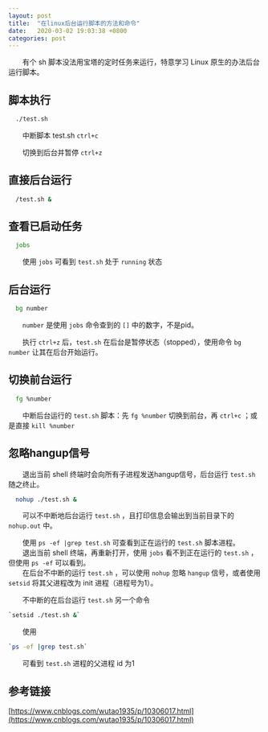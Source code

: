 ```yaml
---
layout: post
title:  "在linux后台运行脚本的方法和命令"
date:   2020-03-02 19:03:38 +0800
categories: post
---
```


　　有个 sh 脚本没法用宝塔的定时任务来运行，特意学习 Linux 原生的办法后台运行脚本。

## 脚本执行
```sh
  ./test.sh
```
　　中断脚本 test.sh `ctrl+c`

　　切换到后台并暂停 `ctrl+z`

## 直接后台运行
```sh
  /test.sh &
```

## 查看已启动任务
```sh
  jobs
```
　　使用 `jobs` 可看到 `test.sh` 处于 `running` 状态

## 后台运行
```sh
  bg number
```
　　`number` 是使用 `jobs` 命令查到的 `[]` 中的数字，不是pid。

　　执行 `ctrl+z` 后，`test.sh` 在后台是暂停状态（stopped），使用命令 `bg number` 让其在后台开始运行。

## 切换前台运行
```sh
  fg %number
```
　　中断后台运行的 `test.sh` 脚本：先 `fg %number` 切换到前台，再 `ctrl+c` ；或是直接 `kill %number`

## 忽略hangup信号
　　退出当前 shell 终端时会向所有子进程发送hangup信号，后台运行 `test.sh` 随之终止。
```sh
  nohup ./test.sh &
```
　　可以不中断地后台运行 `test.sh` ，且打印信息会输出到当前目录下的 `nohup.out` 中。

　　使用 `ps -ef |grep test.sh` 可查看到正在运行的 `test.sh` 脚本进程。<br>
　　退出当前 shell 终端，再重新打开，使用 `jobs` 看不到正在运行的 `test.sh` ，但使用 `ps -ef` 可以看到。<br>
　　在后台不中断的运行 `test.sh` ，可以使用 `nohup` 忽略 `hangup` 信号，或者使用 `setsid` 将其父进程改为 init 进程（进程号为1）。

　　不中断的在后台运行 `test.sh` 另一个命令
```sh
`setsid ./test.sh &`
```
　　使用
```sh
`ps -ef |grep test.sh`
```
　　可看到 `test.sh` 进程的父进程 id 为1

## 参考链接
[https://www.cnblogs.com/wutao1935/p/10306017.html](https://www.cnblogs.com/wutao1935/p/10306017.html)